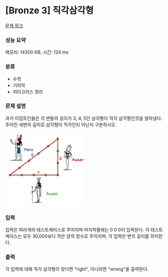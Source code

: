 # [Bronze 3] 직각삼각형

[문제 링크](https://www.acmicpc.net/problem/4153) 

### 성능 요약

메모리: 14300 KB, 시간: 124 ms

### 분류

* 수학
* 기하학
* 피타고라스 정리

### 문제 설명

<p>과거 이집트인들은 각 변들의 길이가 3, 4, 5인 삼각형이 직각 삼각형인것을 알아냈다. 주어진 세변의 길이로 삼각형이 직각인지 아닌지 구분하시오.</p>

![Alt text](./pic.gif)

### 입력 

<p>입력은 여러개의 테스트케이스로 주어지며 마지막줄에는 0 0 0이 입력된다. 각 테스트케이스는 모두 30,000보다 작은 양의 정수로 주어지며, 각 입력은 변의 길이를 의미한다.</p>

### 출력 

<p>각 입력에 대해 직각 삼각형이 맞다면 "right", 아니라면 "wrong"을 출력한다.</p>